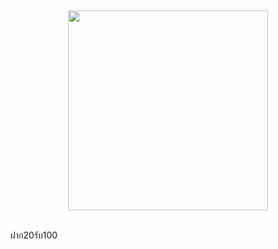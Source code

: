 <p>&nbsp;</p><div class="separator" style="clear: both; text-align: center;"><a href="https://wallet.asgard777.com/register/60077" imageanchor="1" style="margin-left: 1em; margin-right: 1em;"><img border="0" data-original-height="1040" data-original-width="1040" height="320" src="https://1.bp.blogspot.com/-HSfBgILj6Zo/YE6wIaeuqLI/AAAAAAAAEHU/OP1tKSrNKEU0vVwEW6ekTr7PKQYKlKLIgCLcBGAsYHQ/s320/pro_newuser2.png" /></a></div><br /><p></p>
ฝาก20รับ100
